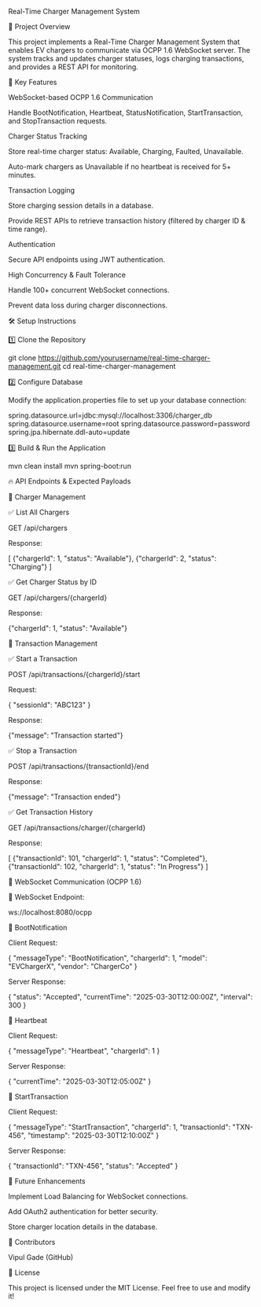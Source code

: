 Real-Time Charger Management System

📌 Project Overview

This project implements a Real-Time Charger Management System that enables EV chargers to communicate via OCPP 1.6 WebSocket server. The system tracks and updates charger statuses, logs charging transactions, and provides a REST API for monitoring.

🔹 Key Features

WebSocket-based OCPP 1.6 Communication

Handle BootNotification, Heartbeat, StatusNotification, StartTransaction, and StopTransaction requests.

Charger Status Tracking

Store real-time charger status: Available, Charging, Faulted, Unavailable.

Auto-mark chargers as Unavailable if no heartbeat is received for 5+ minutes.

Transaction Logging

Store charging session details in a database.

Provide REST APIs to retrieve transaction history (filtered by charger ID & time range).

Authentication

Secure API endpoints using JWT authentication.

High Concurrency & Fault Tolerance

Handle 100+ concurrent WebSocket connections.

Prevent data loss during charger disconnections.

🛠️ Setup Instructions

1️⃣ Clone the Repository

git clone https://github.com/yourusername/real-time-charger-management.git
cd real-time-charger-management

2️⃣ Configure Database

Modify the application.properties file to set up your database connection:

spring.datasource.url=jdbc:mysql://localhost:3306/charger_db
spring.datasource.username=root
spring.datasource.password=password
spring.jpa.hibernate.ddl-auto=update

3️⃣ Build & Run the Application

mvn clean install
mvn spring-boot:run

🔥 API Endpoints & Expected Payloads

🔹 Charger Management

✅ List All Chargers

GET /api/chargers

Response:

[
  {"chargerId": 1, "status": "Available"},
  {"chargerId": 2, "status": "Charging"}
]

✅ Get Charger Status by ID

GET /api/chargers/{chargerId}

Response:

{"chargerId": 1, "status": "Available"}

🔹 Transaction Management

✅ Start a Transaction

POST /api/transactions/{chargerId}/start

Request:

{
  "sessionId": "ABC123"
}

Response:

{"message": "Transaction started"}

✅ Stop a Transaction

POST /api/transactions/{transactionId}/end

Response:

{"message": "Transaction ended"}

✅ Get Transaction History

GET /api/transactions/charger/{chargerId}

Response:

[
  {"transactionId": 101, "chargerId": 1, "status": "Completed"},
  {"transactionId": 102, "chargerId": 1, "status": "In Progress"}
]

🔌 WebSocket Communication (OCPP 1.6)

📡 WebSocket Endpoint:

ws://localhost:8080/ocpp

🔹 BootNotification

Client Request:

{
  "messageType": "BootNotification",
  "chargerId": 1,
  "model": "EVChargerX",
  "vendor": "ChargerCo"
}

Server Response:

{
  "status": "Accepted",
  "currentTime": "2025-03-30T12:00:00Z",
  "interval": 300
}

🔹 Heartbeat

Client Request:

{
  "messageType": "Heartbeat",
  "chargerId": 1
}

Server Response:

{
  "currentTime": "2025-03-30T12:05:00Z"
}

🔹 StartTransaction

Client Request:

{
  "messageType": "StartTransaction",
  "chargerId": 1,
  "transactionId": "TXN-456",
  "timestamp": "2025-03-30T12:10:00Z"
}

Server Response:

{
  "transactionId": "TXN-456",
  "status": "Accepted"
}

🚀 Future Enhancements

Implement Load Balancing for WebSocket connections.

Add OAuth2 authentication for better security.

Store charger location details in the database.

📌 Contributors

Vipul Gade (GitHub)

📄 License

This project is licensed under the MIT License. Feel free to use and modify it!
